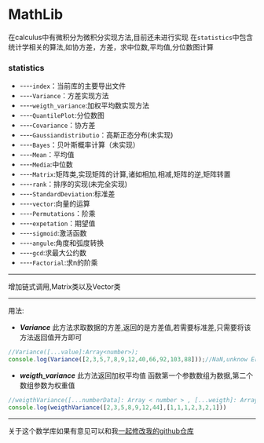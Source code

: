# MathLib
在calculus中有微积分为微积分实现方法,目前还未进行实现 在`statistics`中包含统计学相关的算法,如协方差，方差，求中位数,平均值,分位数图计算
### statistics
- ----`index`：当前库的主要导出文件
- ----`Variance`：方差实现方法
- ----`weigth_variance`:加权平均数实现方法
- ----`QuantilePlot`:分位数图
- ----`Covariance`：协方差
- ----`Gaussiandistributio`：高斯正态分布(未实现)
- ----`Bayes`：贝叶斯概率计算（未实现）
- ----`Mean`：平均值
- ----`Media`:中位数
- ----`Matrix`:矩阵类,实现矩阵的计算,诸如相加,相减,矩阵的逆,矩阵转置
- ----`rank`：排序的实现(未完全实现)
- ----`StandardDeviation`:标准差
- ----`vector`:向量的运算
- ----`Permutations`：阶乘
- ----`expetation`：期望值
- ----`sigmoid`:激活函数
- ----`angule`:角度和弧度转换
- ----`gcd`:求最大公约数
- ----`Factorial`:求n的阶乘

---
增加链式调用,Matrix类以及Vector类

----
用法:
* ***Variance***
此方法求取数据的方差,返回的是方差值,若需要标准差,只需要将该方法返回值开方即可
```js
//Variance([...value]:Array<number>);
console.log(Variance([2,3,5,7,8,9,12,40,66,92,103,88]));//NaN,unknow Error
```
* ***weigth_variance***
此方法返回加权平均值
函数第一个参数数组为数据,第二个数组参数为权重值
```js
//weigthVariance([...numberData]: Array < number > , [...weigth]: Array < number > )
console.log(weigthVariance([2,3,5,8,9,12,44],[1,1,1,2,3,2,1]))
```

---
关于这个数学库如果有意见可以和我[一起修改我的github仓库](https://github.com/jingyuexing/MathLib)
